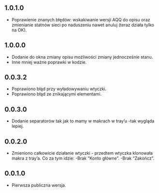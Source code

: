 1.0.1.0
-----
* Poprawienie znanych błędów: wskakiwanie wersji AQQ do opisu oraz zmienianie statnów sieci po naduszeniu nawet anuluj (teraz działa tylko na OK).

1.0.0.0
-----
* Dodanie do okna zmiany opisu możliwości zmiany jednocześnie stanu.
* Inne mniej ważne poprawki w kodzie.

0.0.3.2
-----
* Poprawiono błąd przy wyładowywaniu wtyczki.
* Poprawiono błąd ze znikającymi elementami.

0.0.3.0
-----
* Dodanie separatorów tak jak to mamy w makrach w tray’u -tak wygląda lepiej.

0.0.2.0
-----
* Zmieniono całkowicie działanie wtyczki - przedtem wtyczka klonowała makra z tray’a. Co za tym idzie:
  -Brak “Konto główne”.
  -Brak “Zakończ”.
  
0.0.1.0
-----
* Pierwsza publiczna wersja.